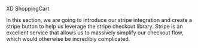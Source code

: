 XD ShoppingCart

In this section, we are going to introduce our stripe integration and create a stripe button to help us leverage the stripe checkout library. Stripe is an excellent service that allows us to massively simplify our checkout flow, which would otherwise be incredibly complicated.


